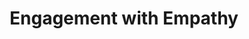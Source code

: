 ---
layout: interior
title: Engagement with Empathy
speaker: Sarah Jane Crespo
permalink: sarah-jane-crespo
image: img/20180330/sarahJaneCrespo.jpg
event: 20180330
video: 
favorite: The restaurants are diverse, the movie theaters are comfy, and Botanica is beautiful!
about: _Sarah Jane Crespo_ is Community Engagement Director at 89.1 KMUW - Wichita Public Radio. She specializes in creating listener experiences that build and deepen relationships with KMUW through events, experiential marketing, volunteering, and other interactions. Sarah Jane believes that the mission of public radio is to educate and inspire people to take part in building our community. In addition, she is an on-air announcer for _Science Friday_ and KMUW midday programming.
twitter: 
facebook: 
instagram: 
linkedin: 
google: 
website: 
email: crespo@kmuw.org
telephone: 
---